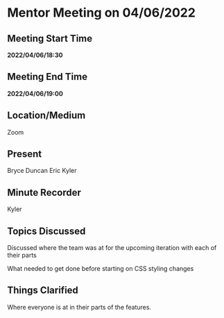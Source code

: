 # Mentor Meeting on 04/06/2022

## Meeting Start Time

**2022/04/06/18:30**

## Meeting End Time

**2022/04/06/19:00**

## Location/Medium

Zoom

## Present

Bryce
Duncan
Eric
Kyler

## Minute Recorder

Kyler

## Topics Discussed

Discussed where the team was at for the upcoming iteration with each of their parts

What needed to get done before starting on CSS styling changes

## Things Clarified

Where everyone is at in their parts of the features.
